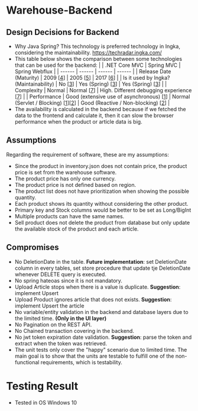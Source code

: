 # Warehouse-Backend

## Design Decisions for Backend
- Why Java Spring? This technology is preferred technology in Ingka, considering the maintainability. https://techradar.ingka.com/
- This table below shows the comparison between some technologies that can be used for the backend:
  |  | .NET Core MVC | Spring MVC | Spring Webflux |
  | ------ | ------ | ------ | ------ |
  | Release Date (Maturity) | 2009 [[4][4]] | 2005 [[5][5]] | 2017 [[6][6]] |
  | Is it used by Ingka? (Maintainability) | No [[3][3]] | Yes (Spring) [[3][3]] | Yes (Spring) [[3][3]] |
  | Complexity | Normal | Normal [[7][7]] | High. Different debugging experience [[7][7]] |
  | Performance | Good (extensive use of asynchronous) [[1][1]] | Normal (Servlet / Blocking) [[1][1]][[2][2]] | Good (Reactive / Non-blocking) [[2][2]] |
- The availability is calculated in the backend because if we fetched the data to the frontend and calculate it, then it can slow the browser performance when the product or article data is big.


## Assumptions
Regarding the requirement of software, these are my assumptions:
- Since the product in inventory.json does not contain price, the product price is set from the warehouse software.
- The product price has only one currency.
- The product price is not defined based on region.
- The product list does not have prioritization when showing the possible quantity.
- Each product shows its quantity without considering the other product.
- Primary key and Stock columns would be better to be set as Long/BigInt
- Multiple products can have the same names.
- Sell product does not delete the product from database but only update the available stock of the product and each article.

## Compromises
- No DeletionDate in the table. **Future implementation**: set DeletionDate column in every tables, set store procedure that update tje DeletionDate whenever DELETE query is executed.
- No spring hateoas since it is not mandatory.
- Upload Article stops when there is a value is duplicate. **Suggestion**: implement Upsert
- Upload Product ignores article that does not exists. **Suggestion**: implement Upsert the article
- No variable/entity validation in the backend and database layers due to the limited time. **(Only in the UI layer)**
- No Pagination on the REST API.
- No Chained transaction covering in the backend.
- No jwt token expiration date validation. **Suggestion**: parse the token and extract when the token was retrieved.
- The unit tests only cover the "happy" scenario due to limited time. The main goal is to show that the units are testable to fulfill one of the non-functional requirements, which is testability.

# Testing Result
- Tested in OS Windows 10

[1]: https://www.techempower.com/benchmarks/#section=data-r17&hw=ph&test=fortune
[2]: https://www.programmersought.com/article/76251137603/
[3]: https://techradar.ingka.com/
[4]: https://www.tutorialsteacher.com/mvc/asp.net-mvc-version-history
[5]: https://mvnrepository.com/artifact/org.springframework/spring-webmvc
[6]: https://mvnrepository.com/artifact/org.springframework/spring-webflux
[7]: https://itembase.com/resources/blog/tech/spring-boot-2-spring-webflux
